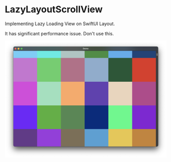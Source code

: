 # LazyLayoutScrollView

Implementing Lazy Loading View on SwiftUI Layout.

It has significant performance issue. Don't use this.

![](image.png)
